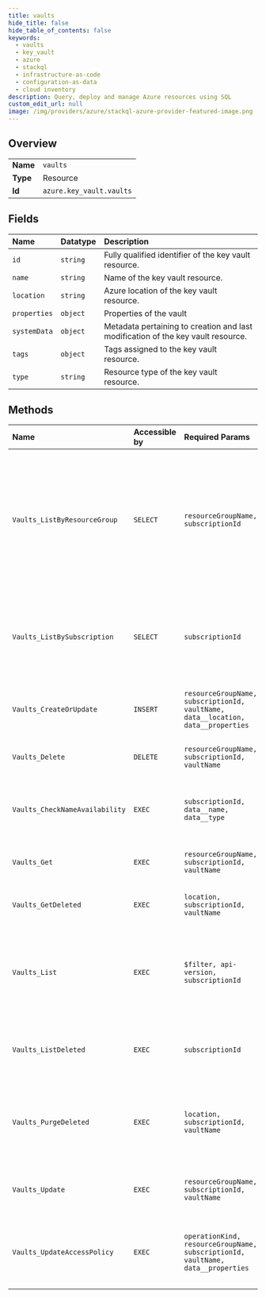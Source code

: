 ```yaml
---
title: vaults
hide_title: false
hide_table_of_contents: false
keywords:
  - vaults
  - key_vault
  - azure    
  - stackql
  - infrastructure-as-code
  - configuration-as-data
  - cloud inventory
description: Query, deploy and manage Azure resources using SQL
custom_edit_url: null
image: /img/providers/azure/stackql-azure-provider-featured-image.png
---
```

  
    

## Overview
<table><tbody>
<tr><td><b>Name</b></td><td><code>vaults</code></td></tr>
<tr><td><b>Type</b></td><td>Resource</td></tr>
<tr><td><b>Id</b></td><td><code>azure.key_vault.vaults</code></td></tr>
</tbody></table>

## Fields
| Name | Datatype | Description |
|:-----|:---------|:------------|
| `id` | `string` | Fully qualified identifier of the key vault resource. |
| `name` | `string` | Name of the key vault resource. |
| `location` | `string` | Azure location of the key vault resource. |
| `properties` | `object` | Properties of the vault |
| `systemData` | `object` | Metadata pertaining to creation and last modification of the key vault resource. |
| `tags` | `object` | Tags assigned to the key vault resource. |
| `type` | `string` | Resource type of the key vault resource. |
## Methods
| Name | Accessible by | Required Params | Description |
|:-----|:--------------|:----------------|:------------|
| `Vaults_ListByResourceGroup` | `SELECT` | `resourceGroupName, subscriptionId` | The List operation gets information about the vaults associated with the subscription and within the specified resource group. |
| `Vaults_ListBySubscription` | `SELECT` | `subscriptionId` | The List operation gets information about the vaults associated with the subscription. |
| `Vaults_CreateOrUpdate` | `INSERT` | `resourceGroupName, subscriptionId, vaultName, data__location, data__properties` | Create or update a key vault in the specified subscription. |
| `Vaults_Delete` | `DELETE` | `resourceGroupName, subscriptionId, vaultName` | Deletes the specified Azure key vault. |
| `Vaults_CheckNameAvailability` | `EXEC` | `subscriptionId, data__name, data__type` | Checks that the vault name is valid and is not already in use. |
| `Vaults_Get` | `EXEC` | `resourceGroupName, subscriptionId, vaultName` | Gets the specified Azure key vault. |
| `Vaults_GetDeleted` | `EXEC` | `location, subscriptionId, vaultName` | Gets the deleted Azure key vault. |
| `Vaults_List` | `EXEC` | `$filter, api-version, subscriptionId` | The List operation gets information about the vaults associated with the subscription. |
| `Vaults_ListDeleted` | `EXEC` | `subscriptionId` | Gets information about the deleted vaults in a subscription. |
| `Vaults_PurgeDeleted` | `EXEC` | `location, subscriptionId, vaultName` | Permanently deletes the specified vault. aka Purges the deleted Azure key vault. |
| `Vaults_Update` | `EXEC` | `resourceGroupName, subscriptionId, vaultName` | Update a key vault in the specified subscription. |
| `Vaults_UpdateAccessPolicy` | `EXEC` | `operationKind, resourceGroupName, subscriptionId, vaultName, data__properties` | Update access policies in a key vault in the specified subscription. |
